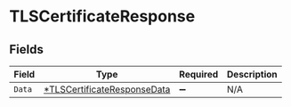 # TLSCertificateResponse


## Fields

| Field                                                                            | Type                                                                             | Required                                                                         | Description                                                                      |
| -------------------------------------------------------------------------------- | -------------------------------------------------------------------------------- | -------------------------------------------------------------------------------- | -------------------------------------------------------------------------------- |
| `Data`                                                                           | [*TLSCertificateResponseData](../../models/shared/tlscertificateresponsedata.md) | :heavy_minus_sign:                                                               | N/A                                                                              |